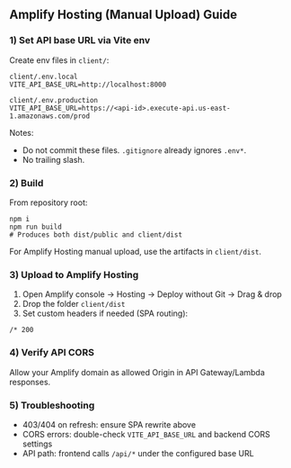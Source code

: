 ## Amplify Hosting (Manual Upload) Guide

### 1) Set API base URL via Vite env

Create env files in `client/`:

```
client/.env.local
VITE_API_BASE_URL=http://localhost:8000

client/.env.production
VITE_API_BASE_URL=https://<api-id>.execute-api.us-east-1.amazonaws.com/prod
```

Notes:
- Do not commit these files. `.gitignore` already ignores `.env*`.
- No trailing slash.

### 2) Build

From repository root:

```
npm i
npm run build
# Produces both dist/public and client/dist
```

For Amplify Hosting manual upload, use the artifacts in `client/dist`.

### 3) Upload to Amplify Hosting

1. Open Amplify console → Hosting → Deploy without Git → Drag & drop
2. Drop the folder `client/dist`
3. Set custom headers if needed (SPA routing):

```
/* 200
```

### 4) Verify API CORS

Allow your Amplify domain as allowed Origin in API Gateway/Lambda responses.

### 5) Troubleshooting

- 403/404 on refresh: ensure SPA rewrite above
- CORS errors: double-check `VITE_API_BASE_URL` and backend CORS settings
- API path: frontend calls `/api/*` under the configured base URL


